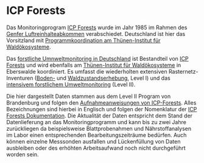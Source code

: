 # ICP Forests

Das Monitoringprogram [ICP Forests](http://icp-forests.net/) wurde im Jahr 1985 im Rahmen des [Genfer Luftreinhalteabkommen](https://unece.org/environmental-policy-1/air) verabschiedet. Deutschland ist hier das Vorsitzland mit [Programmkoordination am Thünen-Institut für Waldökosysteme](https://www.thuenen.de/de/fachinstitute/waldoekosysteme/projekte/pcc-des-icp-forests/projekte-des-icp-forests/programmkoordinierungszentrum-pcc-von-icp-forests).

Das [forstliche Umnweltmonitoring in Deutschland](https://blumwald.thuenen.de/) ist Bestandteil von [ICP Forests](http://icp-forests.net/) und wird ebenfalls am [Thünen-Institut für Waldökosysteme](https://www.thuenen.de/de/fachinstitute/waldoekosysteme) in Eberswalde koordiniert. Es umfasst die wiederholten extensiven Rasternetz-Inventuren ([Boden-](https://blumwald.thuenen.de/bze) und [Waldzustandserhebung](https://blumwald.thuenen.de/wze), Level I) und das [intensivem forstlichem Umweltmonitoring](https://blumwald.thuenen.de/level-ii) (Level II).

Die hier dargestellt Daten stammen aus dem Level II Program von Brandenburg und folgen den [Aufnahmeanweisungen von ICP-Forests](http://icp-forests.net/page/icp-forests-manual). Alles Bezeichnungen sind hierbei in Englisch und folgen der Nomenklatur der [ICP Forests Dokumentation](https://www.icp-forests.org/documentation/Surveys/index.html). Die Aktualität der Daten entspricht dem Stand der Datenlieferung an das Monitoringprogramm und kann bis zu zwei Jahre zurückliegen da beispielsweise Blattprobenahmen und Nährstoffanalysen im Labor einen entsprechenden Bearbeitungszeiträume bedürfen. Auch können einzelne Messsonden ausfallen und Lückenfüllung von Daten ausbleiben oder des erhöhten Arbeitsaufwand noch nicht durchgeführt worden sein.

